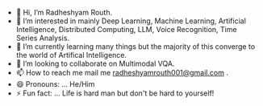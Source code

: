 - 👋 Hi, I’m Radheshyam Routh.
- 👀 I’m interested in mainly Deep Learning, Machine Learning, Artificial Intelligence, Distributed Computing, LLM, Voice Recognition, Time Series Analysis.
- 🌱 I’m currently learning many things but the majority of this converge to the world of Artifical Intelligence.
- 💞️ I’m looking to collaborate on Multimodal VQA.
- 📫 How to reach me  mail me radheshyamrouth001@gmail.com .
- 😄 Pronouns: ... He/Him
- ⚡ Fun fact: ... Life is hard man but don't be hard to yourself! 

<!---
IamRouth/IamRouth is a ✨ special ✨ repository because its `README.md` (this file) appears on your GitHub profile.
You can click the Preview link to take a look at your changes.
--->
